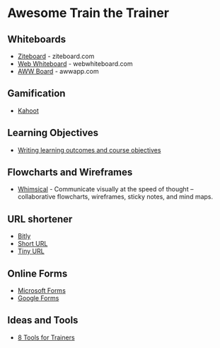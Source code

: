 # Awesome Train the Trainer


## Whiteboards
* [Ziteboard](https://app.ziteboard.com/) - ziteboard.com
* [Web Whiteboard](https://www.webwhiteboard.com/) - webwhiteboard.com
* [AWW Board](https://awwapp.com/) - awwapp.com

## Gamification
* [Kahoot](http://kahoot.com/)

## Learning Objectives
* [Writing learning outcomes and course objectives](https://blogs.uis.edu/colrs/2019/09/13/writing-learning-outcomes-and-course-objectives/)

## Flowcharts and Wireframes
* [Whimsical](https://whimsical.com) - Communicate visually at the speed of thought – collaborative flowcharts, wireframes, sticky notes, and mind maps.

## URL shortener
* [Bitly](https://www.bitly.com)
* [Short URL](https://www.shorturl.at/shortener.php)
* [Tiny URL](https://tinyurl.com/)

## Online Forms
* [Microsoft Forms](https://forms.microsoft.com/) 
* [Google Forms](https://docs.google.com/forms)

## Ideas and Tools
* [8 Tools for Trainers](https://langevin.com/resources/8-tools-for-trainers/)
